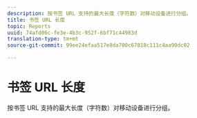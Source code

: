 ```yaml
---
description: 按书签 URL 支持的最大长度（字符数）对移动设备进行分组。
title: 书签 URL 长度
topic: Reports
uuid: 74afd06c-fe3e-4b3c-952f-6bf71c44983d
translation-type: tm+mt
source-git-commit: 99ee24efaa517e8da700c67818c111c4aa90dc02

---
```



# 书签 URL 长度

按书签 URL 支持的最大长度（字符数）对移动设备进行分组。

